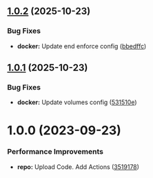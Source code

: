 ## [1.0.2](https://github.com/hackwish/docker-duplicati/compare/v1.0.1...v1.0.2) (2025-10-23)


### Bug Fixes

* **docker:** Update end enforce config ([bbedffc](https://github.com/hackwish/docker-duplicati/commit/bbedffc47fe47ef27d1cebce94e64a546780db80))

## [1.0.1](https://github.com/hackwish/docker-duplicati/compare/v1.0.0...v1.0.1) (2025-10-23)


### Bug Fixes

* **docker:** Update volumes config ([531510e](https://github.com/hackwish/docker-duplicati/commit/531510e38d4f2d17e33b999702cbf8f72790e7de))

# 1.0.0 (2023-09-23)


### Performance Improvements

* **repo:** Upload Code. Add Actions ([3519178](https://github.com/hackwish/docker-duplicati/commit/35191786d0ac279576383732b220ae112745e9a4))

